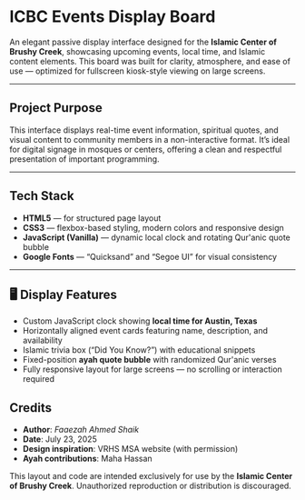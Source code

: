 # ICBC Events Display Board

An elegant passive display interface designed for the **Islamic Center of Brushy Creek**, showcasing upcoming events, local time, and Islamic content elements. This board was built for clarity, atmosphere, and ease of use — optimized for fullscreen kiosk-style viewing on large screens.

---

##  Project Purpose

This interface displays real-time event information, spiritual quotes, and visual content to community members in a non-interactive format. It’s ideal for digital signage in mosques or centers, offering a clean and respectful presentation of important programming.

---

## Tech Stack

- **HTML5** — for structured page layout  
- **CSS3** — flexbox-based styling, modern colors and responsive design  
- **JavaScript (Vanilla)** — dynamic local clock and rotating Qur'anic quote bubble  
- **Google Fonts** — “Quicksand” and “Segoe UI” for visual consistency

---

## 🖥 Display Features

- Custom JavaScript clock showing **local time for Austin, Texas**
- Horizontally aligned event cards featuring name, description, and availability
- Islamic trivia box (“Did You Know?”) with educational snippets
- Fixed-position **ayah quote bubble** with randomized Qur'anic verses
- Fully responsive layout for large screens — no scrolling or interaction required


##  Credits

- **Author**: *Faaezah Ahmed Shaik*  
- **Date**: July 23, 2025  
- **Design inspiration**: VRHS MSA website (with permission)  
- **Ayah contributions**: Maha Hassan  

This layout and code are intended exclusively for use by the **Islamic Center of Brushy Creek**. Unauthorized reproduction or distribution is discouraged.
